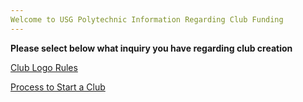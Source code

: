 ```yaml
---
Welcome to USG Polytechnic Information Regarding Club Funding
---
```

**Please select below what inquiry you have regarding club creation**

[Club Logo Rules](https://usgpolytechnic.github.io/USG-Polytechnic/Clubs/Club%20Logo%20Rules/)

[Process to Start a Club](https://usgpolytechnic.github.io/USG-Polytechnic/Clubs/Process%20to%20Start%20a%20Club/)

